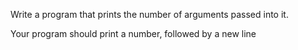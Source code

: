 Write a program that prints the number of arguments passed into it.



Your program should print a number, followed by a new line
